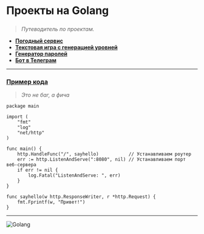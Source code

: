 # Проекты на Golang

### 
> *Путеводитель по проектам.*
* [**Погодный сервис**](https://github.com/i-galimov/golang/blob/main/WeatherApi/serverWeatherApi.go)
* [**Текстовая игра с генерацией уровней**](https://github.com/i-galimov/golang/blob/main/projects/detective_game.go)
* [**Генератор паролей**](https://github.com/i-galimov/golang/blob/main/projects/code_generator_goroutines.go)
* [**Бот в Телеграм**](https://github.com/i-galimov/golang/blob/main/projects/rss_habrbot.go)
---
### [Пример кода](https://github.com/i-galimov/golang/blob/main/projects/server_FIRST.go)
> *Это не баг, а фича*
```
package main

import (
	"fmt"
	"log"
	"net/http"
)

func main() {
	http.HandleFunc("/", sayhello)           // Устанавливаем роутер
	err := http.ListenAndServe(":8080", nil) // Устанавливаем порт веб-сервера
	if err != nil {
		log.Fatal("ListenAndServe: ", err)
	}
}

func sayhello(w http.ResponseWriter, r *http.Request) {
	fmt.Fprintf(w, "Привет!")
}
```
********
![Golang](https://i0.wp.com/owlweb.ru/wp-content/uploads/2020/04/jazyk-programmirovanija-go-min.jpg?fit=600%2C400&ssl=1)
